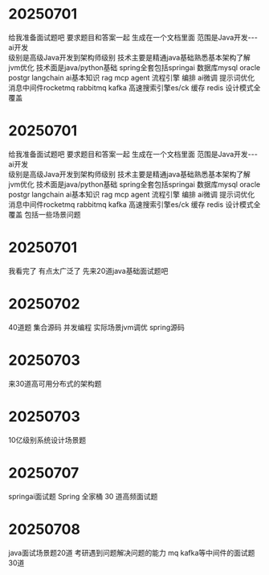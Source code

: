 # 20250701
给我准备面试题吧  要求题目和答案一起  生成在一个文档里面    范围是Java开发---ai开发  
级别是高级Java开发到架构师级别   技术主要是精通java基础熟悉基本架构了解jvm优化  技术面是java/python基础 
spring全套包括springai  数据库mysql  oracle  postgr   langchain   ai基本知识  rag  mcp  agent  流程引擎  编排 
ai微调  提示词优化   消息中间件rocketmq  rabbitmq  kafka   高速搜索引擎es/ck   缓存  redis 设计模式全覆盖 



# 20250701
给我准备面试题吧  要求题目和答案一起  生成在一个文档里面    范围是Java开发---ai开发  
级别是高级Java开发到架构师级别   技术主要是精通java基础熟悉基本架构了解jvm优化  技术面是java/python基础
spring全套包括springai  数据库mysql  oracle  postgr   langchain   ai基本知识  rag  mcp  agent  流程引擎  编排
ai微调  提示词优化   消息中间件rocketmq  rabbitmq  kafka   高速搜索引擎es/ck   缓存  redis 设计模式全覆盖 包括一些场景问题



# 20250701
我看完了  有点太广泛了  先来20道java基础面试题吧

# 20250702
40道题 集合源码  并发编程  实际场景jvm调优  spring源码

# 20250703
来30道高可用分布式的架构题

# 20250703
10亿级别系统设计场景题

# 20250707
springai面试题
Spring 全家桶 30 道高频面试题


# 20250708
java面试场景题20道  考研遇到问题解决问题的能力
mq  kafka等中间件的面试题30道
